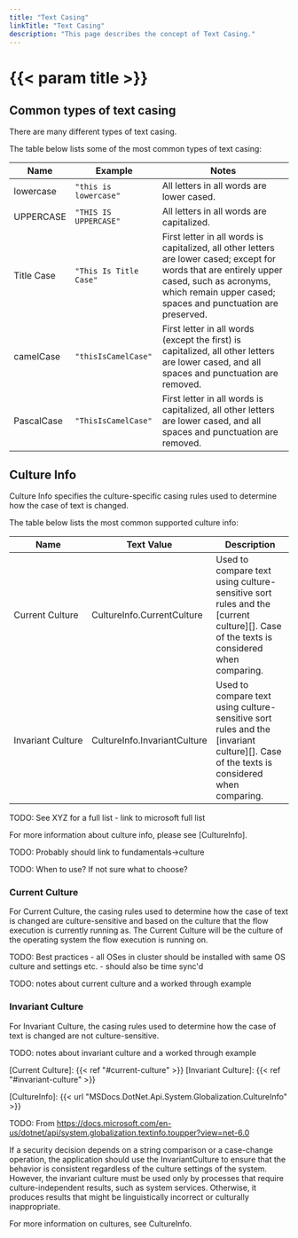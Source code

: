 ```yaml
---
title: "Text Casing"
linkTitle: "Text Casing"
description: "This page describes the concept of Text Casing."
---
```


# {{< param title >}}

## Common types of text casing

There are many different types of text casing.

The table below lists some of the most common types of text casing:

| Name      | Example                    | Notes       |
|-----------|----------------------------|-------------|
| lowercase | `"this is lowercase"` | All letters in all words are lower cased. |
| UPPERCASE | `"THIS IS UPPERCASE"` | All letters in all words are capitalized. |
| Title Case | `"This Is Title Case"` | First letter in all words is capitalized, all other letters are lower cased; except for words that are entirely upper cased, such as acronyms, which remain upper cased; spaces and punctuation are preserved. |
| camelCase | `"thisIsCamelCase"` | First letter in all words (except the first) is capitalized, all other letters are lower cased, and all spaces and punctuation are removed. |
| PascalCase | `"ThisIsCamelCase"` | First letter in all words is capitalized, all other letters are lower cased, and all spaces and punctuation are removed. |

## Culture Info

Culture Info specifies the culture-specific casing rules used to determine how the case of text is changed.

The table below lists the most common supported culture info:

| Name     | Text&nbsp;Value | Description |
|----------|-----------------|-------------|
| Current&nbsp;Culture | CultureInfo.CurrentCulture | Used to compare text using culture-sensitive sort rules and the [current culture][]. Case of the texts is considered when comparing. |
| Invariant&nbsp;Culture | CultureInfo.InvariantCulture | Used to compare text using culture-sensitive sort rules and the [invariant culture][]. Case of the texts is considered when comparing. |

TODO: See XYZ for a full list - link to microsoft full list

For more information about culture info, please see [CultureInfo].

TODO: Probably should link to fundamentals->culture

TODO: When to use? If not sure what to choose?

### Current Culture

For Current Culture, the casing rules used to determine how the case of text is changed are culture-sensitive and based on the culture that the flow execution is currently running as. The Current Culture will be the culture of the operating system the flow execution is running on.

TODO: Best practices - all OSes in cluster should be installed with same OS culture and settings etc. - should also be time sync'd

TODO: notes about current culture and a worked through example

### Invariant Culture

For Invariant Culture, the casing rules used to determine how the case of text is changed are not culture-sensitive.

TODO: notes about invariant culture and a worked through example

[Current Culture]: {{< ref "#current-culture" >}}
[Invariant Culture]: {{< ref "#invariant-culture" >}}

[CultureInfo]: {{< url "MSDocs.DotNet.Api.System.Globalization.CultureInfo" >}}


TODO: From https://docs.microsoft.com/en-us/dotnet/api/system.globalization.textinfo.toupper?view=net-6.0

If a security decision depends on a string comparison or a case-change operation, the application should use the InvariantCulture to ensure that the behavior is consistent regardless of the culture settings of the system. However, the invariant culture must be used only by processes that require culture-independent results, such as system services. Otherwise, it produces results that might be linguistically incorrect or culturally inappropriate.

For more information on cultures, see CultureInfo.
